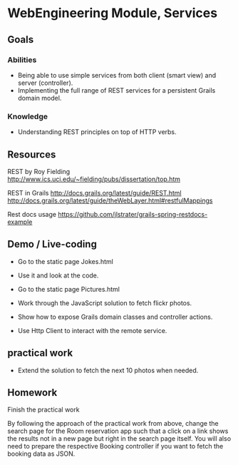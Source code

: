 # WebEngineering Module, Services

## Goals

### Abilities
- Being able to use simple services from both client (smart view) and server (controller).
- Implementing the full range of REST services for a persistent Grails domain model.

### Knowledge
- Understanding REST principles on top of HTTP verbs.

## Resources

REST by Roy Fielding
http://www.ics.uci.edu/~fielding/pubs/dissertation/top.htm

REST in Grails
http://docs.grails.org/latest/guide/REST.html
http://docs.grails.org/latest/guide/theWebLayer.html#restfulMappings

Rest docs usage
https://github.com/jlstrater/grails-spring-restdocs-example

## Demo / Live-coding

- Go to the static page Jokes.html
- Use it and look at the code.

- Go to the static page Pictures.html
- Work through the JavaScript solution to fetch flickr photos.

- Show how to expose Grails domain classes and controller actions.
  
- Use Http Client to interact with the remote service.  
 
## practical work

- Extend the solution to fetch the next 10 photos when needed.

## Homework 

Finish the practical work

By following the approach of the practical work from above,
change the search page for the Room reservation app such that
a click on a link shows the results not in a new page but
right in the search page itself.
You will also need to prepare the respective Booking controller
if you want to fetch the booking data as JSON.
